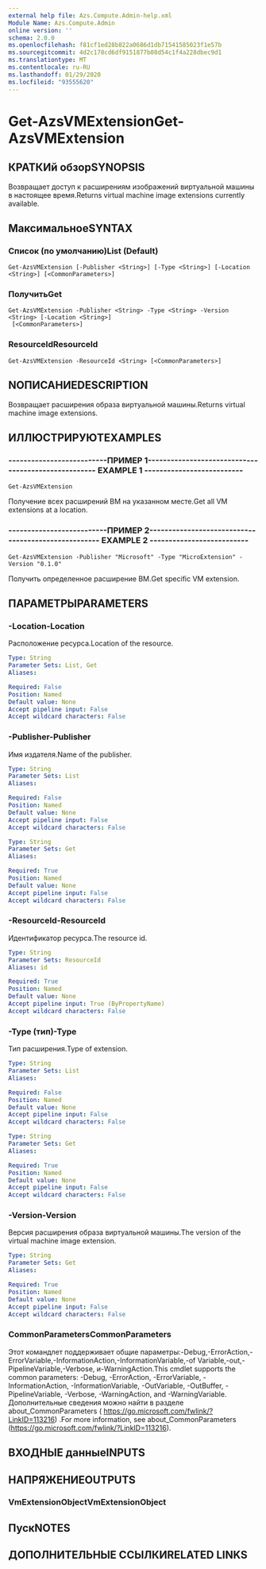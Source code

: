 ```yaml
---
external help file: Azs.Compute.Admin-help.xml
Module Name: Azs.Compute.Admin
online version: ''
schema: 2.0.0
ms.openlocfilehash: f81cf1ed28b822a0686d1db71541585023f1e57b
ms.sourcegitcommit: 4d2c178cd6df9151877b08d54c1f4a228dbec9d1
ms.translationtype: MT
ms.contentlocale: ru-RU
ms.lasthandoff: 01/29/2020
ms.locfileid: "93555620"
---
```

# <span data-ttu-id="f0ea5-101">Get-AzsVMExtension</span><span class="sxs-lookup"><span data-stu-id="f0ea5-101">Get-AzsVMExtension</span></span>

## <span data-ttu-id="f0ea5-102">КРАТКИй обзор</span><span class="sxs-lookup"><span data-stu-id="f0ea5-102">SYNOPSIS</span></span>
<span data-ttu-id="f0ea5-103">Возвращает доступ к расширениям изображений виртуальной машины в настоящее время.</span><span class="sxs-lookup"><span data-stu-id="f0ea5-103">Returns virtual machine image extensions currently available.</span></span>

## <span data-ttu-id="f0ea5-104">Максимальное</span><span class="sxs-lookup"><span data-stu-id="f0ea5-104">SYNTAX</span></span>

### <span data-ttu-id="f0ea5-105">Список (по умолчанию)</span><span class="sxs-lookup"><span data-stu-id="f0ea5-105">List (Default)</span></span>
```
Get-AzsVMExtension [-Publisher <String>] [-Type <String>] [-Location <String>] [<CommonParameters>]
```

### <span data-ttu-id="f0ea5-106">Получить</span><span class="sxs-lookup"><span data-stu-id="f0ea5-106">Get</span></span>
```
Get-AzsVMExtension -Publisher <String> -Type <String> -Version <String> [-Location <String>]
 [<CommonParameters>]
```

### <span data-ttu-id="f0ea5-107">ResourceId</span><span class="sxs-lookup"><span data-stu-id="f0ea5-107">ResourceId</span></span>
```
Get-AzsVMExtension -ResourceId <String> [<CommonParameters>]
```

## <span data-ttu-id="f0ea5-108">NОПИСАНИЕ</span><span class="sxs-lookup"><span data-stu-id="f0ea5-108">DESCRIPTION</span></span>
<span data-ttu-id="f0ea5-109">Возвращает расширения образа виртуальной машины.</span><span class="sxs-lookup"><span data-stu-id="f0ea5-109">Returns virtual machine image extensions.</span></span>

## <span data-ttu-id="f0ea5-110">ИЛЛЮСТРИРУЮТ</span><span class="sxs-lookup"><span data-stu-id="f0ea5-110">EXAMPLES</span></span>

### <span data-ttu-id="f0ea5-111">--------------------------ПРИМЕР 1--------------------------</span><span class="sxs-lookup"><span data-stu-id="f0ea5-111">-------------------------- EXAMPLE 1 --------------------------</span></span>
```
Get-AzsVMExtension
```

<span data-ttu-id="f0ea5-112">Получение всех расширений ВМ на указанном месте.</span><span class="sxs-lookup"><span data-stu-id="f0ea5-112">Get all VM extensions at a location.</span></span>

### <span data-ttu-id="f0ea5-113">--------------------------ПРИМЕР 2--------------------------</span><span class="sxs-lookup"><span data-stu-id="f0ea5-113">-------------------------- EXAMPLE 2 --------------------------</span></span>
```
Get-AzsVMExtension -Publisher "Microsoft" -Type "MicroExtension" -Version "0.1.0"
```

<span data-ttu-id="f0ea5-114">Получить определенное расширение ВМ.</span><span class="sxs-lookup"><span data-stu-id="f0ea5-114">Get specific VM extension.</span></span>

## <span data-ttu-id="f0ea5-115">ПАРАМЕТРЫ</span><span class="sxs-lookup"><span data-stu-id="f0ea5-115">PARAMETERS</span></span>

### <span data-ttu-id="f0ea5-116">-Location</span><span class="sxs-lookup"><span data-stu-id="f0ea5-116">-Location</span></span>
<span data-ttu-id="f0ea5-117">Расположение ресурса.</span><span class="sxs-lookup"><span data-stu-id="f0ea5-117">Location of the resource.</span></span>

```yaml
Type: String
Parameter Sets: List, Get
Aliases: 

Required: False
Position: Named
Default value: None
Accept pipeline input: False
Accept wildcard characters: False
```

### <span data-ttu-id="f0ea5-118">-Publisher</span><span class="sxs-lookup"><span data-stu-id="f0ea5-118">-Publisher</span></span>
<span data-ttu-id="f0ea5-119">Имя издателя.</span><span class="sxs-lookup"><span data-stu-id="f0ea5-119">Name of the publisher.</span></span>

```yaml
Type: String
Parameter Sets: List
Aliases: 

Required: False
Position: Named
Default value: None
Accept pipeline input: False
Accept wildcard characters: False
```

```yaml
Type: String
Parameter Sets: Get
Aliases: 

Required: True
Position: Named
Default value: None
Accept pipeline input: False
Accept wildcard characters: False
```

### <span data-ttu-id="f0ea5-120">-ResourceId</span><span class="sxs-lookup"><span data-stu-id="f0ea5-120">-ResourceId</span></span>
<span data-ttu-id="f0ea5-121">Идентификатор ресурса.</span><span class="sxs-lookup"><span data-stu-id="f0ea5-121">The resource id.</span></span>

```yaml
Type: String
Parameter Sets: ResourceId
Aliases: id

Required: True
Position: Named
Default value: None
Accept pipeline input: True (ByPropertyName)
Accept wildcard characters: False
```

### <span data-ttu-id="f0ea5-122">-Type (тип)</span><span class="sxs-lookup"><span data-stu-id="f0ea5-122">-Type</span></span>
<span data-ttu-id="f0ea5-123">Тип расширения.</span><span class="sxs-lookup"><span data-stu-id="f0ea5-123">Type of extension.</span></span>

```yaml
Type: String
Parameter Sets: List
Aliases: 

Required: False
Position: Named
Default value: None
Accept pipeline input: False
Accept wildcard characters: False
```

```yaml
Type: String
Parameter Sets: Get
Aliases: 

Required: True
Position: Named
Default value: None
Accept pipeline input: False
Accept wildcard characters: False
```

### <span data-ttu-id="f0ea5-124">-Version</span><span class="sxs-lookup"><span data-stu-id="f0ea5-124">-Version</span></span>
<span data-ttu-id="f0ea5-125">Версия расширения образа виртуальной машины.</span><span class="sxs-lookup"><span data-stu-id="f0ea5-125">The version of the virtual machine image extension.</span></span>

```yaml
Type: String
Parameter Sets: Get
Aliases: 

Required: True
Position: Named
Default value: None
Accept pipeline input: False
Accept wildcard characters: False
```

### <span data-ttu-id="f0ea5-126">CommonParameters</span><span class="sxs-lookup"><span data-stu-id="f0ea5-126">CommonParameters</span></span>
<span data-ttu-id="f0ea5-127">Этот командлет поддерживает общие параметры:-Debug,-ErrorAction,-ErrorVariable,-InformationAction,-InformationVariable,-of Variable,-out,-PipelineVariable,-Verbose, и-WarningAction.</span><span class="sxs-lookup"><span data-stu-id="f0ea5-127">This cmdlet supports the common parameters: -Debug, -ErrorAction, -ErrorVariable, -InformationAction, -InformationVariable, -OutVariable, -OutBuffer, -PipelineVariable, -Verbose, -WarningAction, and -WarningVariable.</span></span> <span data-ttu-id="f0ea5-128">Дополнительные сведения можно найти в разделе about_CommonParameters ( https://go.microsoft.com/fwlink/?LinkID=113216) .</span><span class="sxs-lookup"><span data-stu-id="f0ea5-128">For more information, see about_CommonParameters (https://go.microsoft.com/fwlink/?LinkID=113216).</span></span>

## <span data-ttu-id="f0ea5-129">ВХОДНЫЕ данные</span><span class="sxs-lookup"><span data-stu-id="f0ea5-129">INPUTS</span></span>

## <span data-ttu-id="f0ea5-130">НАПРЯЖЕНИЕ</span><span class="sxs-lookup"><span data-stu-id="f0ea5-130">OUTPUTS</span></span>

### <span data-ttu-id="f0ea5-131">VmExtensionObject</span><span class="sxs-lookup"><span data-stu-id="f0ea5-131">VmExtensionObject</span></span>

## <span data-ttu-id="f0ea5-132">Пуск</span><span class="sxs-lookup"><span data-stu-id="f0ea5-132">NOTES</span></span>

## <span data-ttu-id="f0ea5-133">ДОПОЛНИТЕЛЬНЫЕ ССЫЛКИ</span><span class="sxs-lookup"><span data-stu-id="f0ea5-133">RELATED LINKS</span></span>

